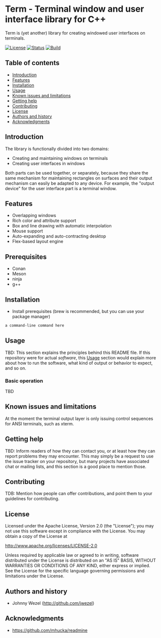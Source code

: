 Term - Terminal window and user interface library for C++
=========================================================

Term is (yet another) library for creating windowed user interfaces on terminals.

[![License](https://img.shields.io/badge/License-Apache-lightgray.svg?style=plastic)](https://www.apache.org/licenses/LICENSE-2.0.txt)
[![Status](https://img.shields.io/badge/Status-Alpha-lightgray.svg?style=plastic)](https://www.apache.org/licenses/LICENSE-2.0.txt)
[![Build](https://github.com/jwezel/term/actions/workflows/ci-meson.yml/badge.svg?logo=github?style=plastic)](https://github.com/jwezel/term/actions/workflows/ci-meson.yml)

Table of contents
-----------------

* [Introduction](#introduction)
* [Features](#features)
* [Installation](#installation)
* [Usage](#usage)
* [Known issues and limitations](#known-issues-and-limitations)
* [Getting help](#getting-help)
* [Contributing](#contributing)
* [License](#license)
* [Authors and history](#authors-and-history)
* [Acknowledgments](#acknowledgments)


Introduction
------------

The library is functionally divided into two domains:

- Creating and maintaining windows on terminals
- Creating user interfaces in windows

Both parts can be used together, or separately, because they share the same
mechanism for maintaining rectangles on surfaces and their output mechanism can
easily be adapted to any device. For example, the "output device" for the user
interface part is a terminal window.


Features
--------

- Overlapping windows
- Rich color and attribute support
- Box and line drawing with automatic interpolation
- Mouse support
- Auto-expanding and auto-contracting desktop
- Flex-based layout engine


Prerequisites
-------------

- Conan
- Meson
- ninja
- g++


Installation
------------

- Install prerequisites (brew is recommended, but you can use your package manager)

```bash
a command-line command here
```


Usage
-----

TBD: This section explains the principles behind this README file.  If this repository were for actual _software_, this [Usage](#usage) section would explain more about how to run the software, what kind of output or behavior to expect, and so on.


### Basic operation

TBD


Known issues and limitations
----------------------------

At the moment the terminal output layer is only issuing control sequences for ANSI terminals, such as xterm.


Getting help
------------

TBD: Inform readers of how they can contact you, or at least how they can report problems they may encounter.  This may simply be a request to use the issue tracker on your repository, but many projects have associated chat or mailing lists, and this section is a good place to mention those.


Contributing
------------

TDB: Mention how people can offer contributions, and point them to your guidelines for contributing.


License
-------

Licensed under the Apache License, Version 2.0 (the "License"); you may not use
this software except in compliance with the License. You may obtain a copy of the
License at

http://www.apache.org/licenses/LICENSE-2.0

Unless required by applicable law or agreed to in writing, software distributed
under the License is distributed on an "AS IS" BASIS, WITHOUT WARRANTIES OR
CONDITIONS OF ANY KIND, either express or implied. See the License for the
specific language governing permissions and limitations under the License.


Authors and history
-------------------

- Johnny Wezel (http://github.com/jwezel)


Acknowledgments
---------------

* https://github.com/mhucka/readmine
